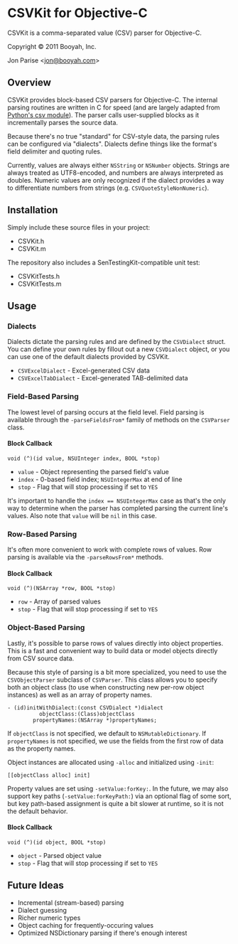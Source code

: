 # CSVKit for Objective-C

CSVKit is a comma-separated value (CSV) parser for Objective-C.

Copyright &copy; 2011 Booyah, Inc.

Jon Parise &lt;jon@booyah.com&gt;

## Overview

CSVKit provides block-based CSV parsers for Objective-C.  The internal parsing
routines are written in C for speed (and are largely adapted from [Python's
csv module](http://docs.python.org/library/csv.html)).  The parser calls
user-supplied blocks as it incrementally parses the source data.

Because there's no true "standard" for CSV-style data, the parsing rules can
be configured via "dialects".  Dialects define things like the format's field
delimiter and quoting rules.

Currently, values are always either `NSString` or `NSNumber` objects.  Strings
are always treated as UTF8-encoded, and numbers are always interpreted as
doubles.  Numeric values are only recognized if the dialect provides a way to
differentiate numbers from strings (e.g. `CSVQuoteStyleNonNumeric`).

## Installation

Simply include these source files in your project:

* CSVKit.h
* CSVKit.m

The repository also includes a SenTestingKit-compatible unit test:

* CSVKitTests.h
* CSVKitTests.m

## Usage

### Dialects

Dialects dictate the parsing rules and are defined by the `CSVDialect` struct.
You can define your own rules by fillout out a new `CSVDialect` object, or you
can use one of the default dialects provided by CSVKit.

* `CSVExcelDialect` - Excel-generated CSV data
* `CSVExcelTabDialect` - Excel-generated TAB-delimited data

### Field-Based Parsing

The lowest level of parsing occurs at the field level.  Field parsing is
available through the `-parseFieldsFrom*` family of methods on the `CSVParser`
class.

#### Block Callback

    void (^)(id value, NSUInteger index, BOOL *stop)

* `value` - Object representing the parsed field's value
* `index` - 0-based field index; `NSUIntegerMax` at end of line
* `stop`  - Flag that will stop processing if set to `YES`

It's important to handle the `index == NSUIntegerMax` case as that's the only
way to determine when the parser has completed parsing the current line's
values.  Also note that `value` will be `nil` in this case.

### Row-Based Parsing

It's often more convenient to work with complete rows of values.  Row parsing
is available via the `-parseRowsFrom*` methods.

#### Block Callback

    void (^)(NSArray *row, BOOL *stop)

* `row`  - Array of parsed values
* `stop` - Flag that will stop processing if set to `YES`

### Object-Based Parsing

Lastly, it's possible to parse rows of values directly into object properties.
This is a fast and convenient way to build data or model objects directly from
CSV source data.

Because this style of parsing is a bit more specialized, you need to use the
`CSVObjectParser` subclass of `CSVParser`.  This class allows you to specify
both an object class (to use when constructing new per-row object instances)
as well as an array of property names.

    - (id)initWithDialect:(const CSVDialect *)dialect
              objectClass:(Class)objectClass
            propertyNames:(NSArray *)propertyNames;

If `objectClass` is not specified, we default to `NSMutableDictionary`.  If
`propertyNames` is not specified, we use the fields from the first row of data
as the property names.

Object instances are allocated using `-alloc` and initialized using `-init`:

    [[objectClass alloc] init]

Property values are set using `-setValue:forKey:`.  In the future, we may also
support key paths (`-setValue:forKeyPath:`) via an optional flag of some sort,
but key path-based assignment is quite a bit slower at runtime, so it is not
the default behavior.

#### Block Callback

    void (^)(id object, BOOL *stop)

* `object` - Parsed object value
* `stop`   - Flag that will stop processing if set to `YES`

## Future Ideas

* Incremental (stream-based) parsing
* Dialect guessing
* Richer numeric types
* Object caching for frequently-occuring values
* Optimized NSDictionary parsing if there's enough interest
